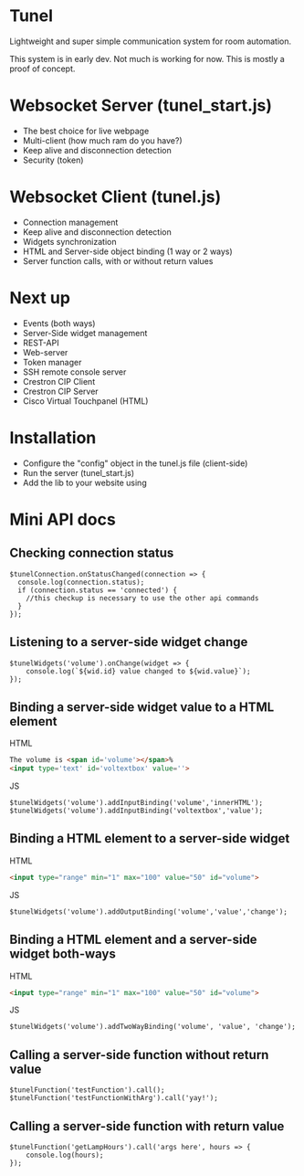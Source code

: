 # Tunel
Lightweight and super simple communication system for room automation.

This system is in early dev. Not much is working for now. This is mostly a proof of concept.

# Websocket Server (tunel_start.js)
* The best choice for live webpage
* Multi-client (how much ram do you have?)
* Keep alive and disconnection detection
* Security (token)

# Websocket Client (tunel.js)
* Connection management
* Keep alive and disconnection detection
* Widgets synchronization
* HTML and Server-side object binding (1 way or 2 ways)
* Server function calls, with or without return values

# Next up
* Events (both ways)
* Server-Side widget management
* REST-API
* Web-server
* Token manager
* SSH remote console server
* Crestron CIP Client
* Crestron CIP Server
* Cisco Virtual Touchpanel (HTML)

# Installation
* Configure the "config" object in the tunel.js file (client-side)
* Run the server (tunel_start.js)
* Add the lib to your website using *<script src="tunel.js"></script>*

# Mini API docs
## Checking connection status
```JS
$tunelConnection.onStatusChanged(connection => {
  console.log(connection.status);
  if (connection.status == 'connected') {
    //this checkup is necessary to use the other api commands
  }
});
```

## Listening to a server-side widget change
```JS
$tunelWidgets('volume').onChange(widget => {
    console.log(`${wid.id} value changed to ${wid.value}`);
});
```

## Binding a server-side widget value to a HTML element
HTML
```HTML
The volume is <span id='volume'></span>%
<input type='text' id='voltextbox' value=''>
```
JS
```JS
$tunelWidgets('volume').addInputBinding('volume','innerHTML');
$tunelWidgets('volume').addInputBinding('voltextbox','value');
```

## Binding a HTML element to a server-side widget
HTML
```HTML
<input type="range" min="1" max="100" value="50" id="volume">
```
JS
```JS
$tunelWidgets('volume').addOutputBinding('volume','value','change');
```

## Binding a HTML element and a server-side widget both-ways
HTML
```HTML
<input type="range" min="1" max="100" value="50" id="volume">
```
JS
```JS
$tunelWidgets('volume').addTwoWayBinding('volume', 'value', 'change');
```

## Calling a server-side function without return value
```JS
$tunelFunction('testFunction').call();
$tunelFunction('testFunctionWithArg').call('yay!');
```

## Calling a server-side function with return value
```JS
$tunelFunction('getLampHours').call('args here', hours => {
    console.log(hours);
});
```
